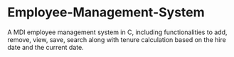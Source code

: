 # Employee-Management-System
A MDI employee management system in C, including functionalities to add, remove, view, save, search along with tenure calculation based on the hire date and the current date.
